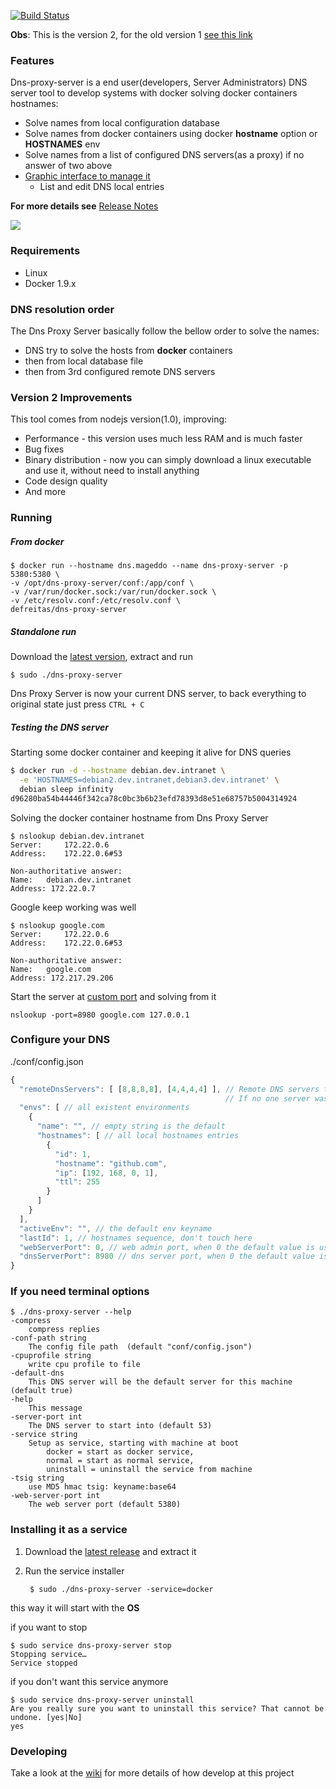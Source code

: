 <p>
	<a href="https://travis-ci.org/mageddo/dns-proxy-server"><img src="https://travis-ci.org/mageddo/dns-proxy-server.svg?branch=travis" alt="Build Status"></img></a>
</p>


**Obs**: This is the version 2, for the old version 1 [see this link](https://github.com/mageddo/dns-proxy-server/tree/v1-nodejs)

### Features
Dns-proxy-server is a end user(developers, Server Administrators) DNS server tool to develop systems with docker solving docker containers hostnames:

* Solve names from local configuration database
* Solve names from docker containers using docker **hostname** option or **HOSTNAMES** env
* Solve names from a list of configured DNS servers(as a proxy) if no answer of two above
* [Graphic interface to manage it](http:/127.0.0.1:5380/static/)
	* List and edit DNS local entries

**For more details see** [Release Notes](RELEASE-NOTES.md)

![](http://i.imgur.com/Bhe9P36.png)

### Requirements
* Linux
* Docker 1.9.x

### DNS resolution order
The Dns Proxy Server basically follow the bellow order to solve the names:

* DNS try to solve the hosts from **docker** containers
* then from local database file
* then from 3rd configured remote DNS servers

### Version 2 Improvements
This tool comes from nodejs version(1.0), improving:
* Performance - this version uses much less RAM and is much faster
* Bug fixes
* Binary distribution - now you can simply download a linux executable and use it, without need to install anything
* Code design quality
* And more

### Running

##### From docker

	$ docker run --hostname dns.mageddo --name dns-proxy-server -p 5380:5380 \
    -v /opt/dns-proxy-server/conf:/app/conf \
    -v /var/run/docker.sock:/var/run/docker.sock \
    -v /etc/resolv.conf:/etc/resolv.conf \
    defreitas/dns-proxy-server

##### Standalone run

Download the [latest version](https://github.com/mageddo/dns-proxy-server/releases), extract and run

	$ sudo ./dns-proxy-server
	
Dns Proxy Server is now your current DNS server, to back everything to original state just press `CTRL + C`
	
##### Testing the DNS server

Starting some docker container and keeping it alive for DNS queries

```bash
$ docker run -d --hostname debian.dev.intranet \
  -e 'HOSTNAMES=debian2.dev.intranet,debian3.dev.intranet' \
  debian sleep infinity
d96280ba54b44446f342ca78c0bc3b6b23efd78393d8e51e68757b5004314924
```

Solving the docker container hostname from Dns Proxy Server

	$ nslookup debian.dev.intranet
	Server:		172.22.0.6
	Address:	172.22.0.6#53

	Non-authoritative answer:
	Name:	debian.dev.intranet
	Address: 172.22.0.7

Google keep working was well

	$ nslookup google.com
	Server:		172.22.0.6
	Address:	172.22.0.6#53

	Non-authoritative answer:
	Name:	google.com
	Address: 172.217.29.206
	
Start the server at [custom port](#configure-your-dns) and solving from it

	nslookup -port=8980 google.com 127.0.0.1

### Configure your DNS

./conf/config.json

```javascript
{
  "remoteDnsServers": [ [8,8,8,8], [4,4,4,4] ], // Remote DNS servers to be asked when can not solve from docker or local storage 
                                                // If no one server was specified then the 8.8.8.8 will be used
  "envs": [ // all existent environments 
    {
      "name": "", // empty string is the default
      "hostnames": [ // all local hostnames entries
        {
          "id": 1,
          "hostname": "github.com",
          "ip": [192, 168, 0, 1],
          "ttl": 255
        }
      ]
    }
  ],
  "activeEnv": "", // the default env keyname 
  "lastId": 1, // hostnames sequence, don't touch here
  "webServerPort": 0, // web admin port, when 0 the default value is used, see --help option
  "dnsServerPort": 8980 // dns server port, when 0 the default value is used
}
```

### If you need terminal options 

	$ ./dns-proxy-server --help
	-compress
		compress replies
	-conf-path string
		The config file path  (default "conf/config.json")
	-cpuprofile string
		write cpu profile to file
	-default-dns
		This DNS server will be the default server for this machine (default true)
	-help
		This message
	-server-port int
		The DNS server to start into (default 53)
	-service string
		Setup as service, starting with machine at boot
			docker = start as docker service,
			normal = start as normal service,
			uninstall = uninstall the service from machine 
	-tsig string
		use MD5 hmac tsig: keyname:base64
	-web-server-port int
		The web server port (default 5380)


### Installing it as a service

1. Download the [latest release](https://github.com/mageddo/dns-proxy-server/releases) and extract it
2. Run the service installer

		$ sudo ./dns-proxy-server -service=docker

this way it will start with the **OS**

if you want to stop 

	$ sudo service dns-proxy-server stop
	Stopping service…
	Service stopped

if you don't want this service anymore

	$ sudo service dns-proxy-server uninstall
	Are you really sure you want to uninstall this service? That cannot be undone. [yes|No] 
	yes

	
### Developing 
Take a look at the [wiki](docs) for more details of how develop at this project
